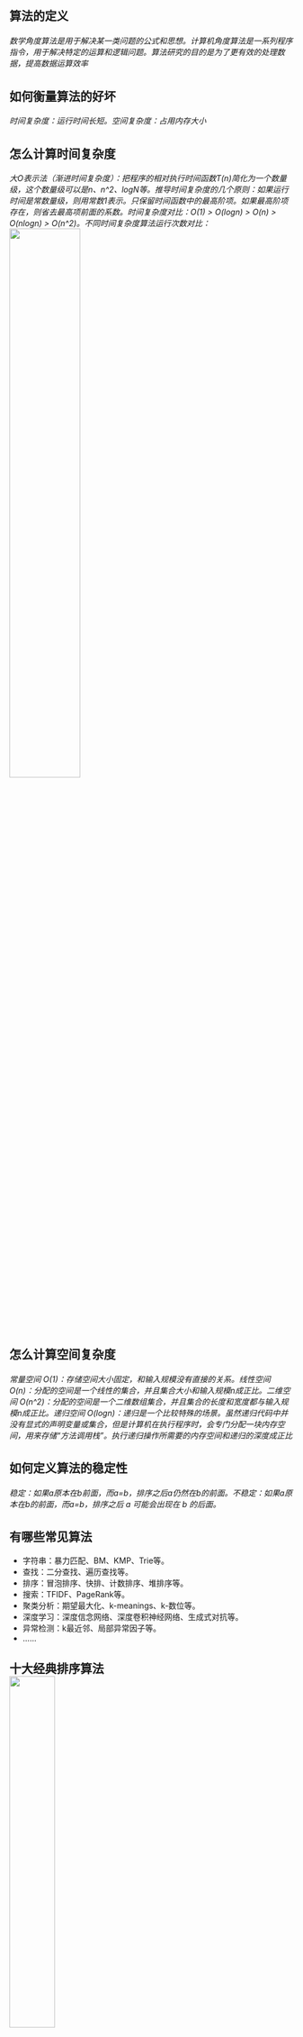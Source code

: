 ## 算法的定义
###### 数学角度算法是用于解决某一类问题的公式和思想。计算机角度算法是一系列程序指令，用于解决特定的运算和逻辑问题。算法研究的目的是为了更有效的处理数据，提高数据运算效率
## 如何衡量算法的好坏
###### 时间复杂度：运行时间长短。空间复杂度：占用内存大小
## 怎么计算时间复杂度
###### 大O表示法（渐进时间复杂度）：把程序的相对执行时间函数T(n)简化为一个数量级，这个数量级可以是n、n^2、logN等。推导时间复杂度的几个原则：如果运行时间是常数量级，则用常数1表示。只保留时间函数中的最高阶项。如果最高阶项存在，则省去最高项前面的系数。时间复杂度对比：O(1) > O(logn) > O(n) > O(nlogn) > O(n^2)。不同时间复杂度算法运行次数对比：<br><img src="/img/20200813142752.jpg" width="50%" hight="30%">
## 怎么计算空间复杂度
###### 常量空间 O(1)：存储空间大小固定，和输入规模没有直接的关系。线性空间 O(n)：分配的空间是一个线性的集合，并且集合大小和输入规模n成正比。二维空间 O(n^2)：分配的空间是一个二维数组集合，并且集合的长度和宽度都与输入规模n成正比。递归空间 O(logn)：递归是一个比较特殊的场景。虽然递归代码中并没有显式的声明变量或集合，但是计算机在执行程序时，会专门分配一块内存空间，用来存储“方法调用栈”。执行递归操作所需要的内存空间和递归的深度成正比
## 如何定义算法的稳定性
###### 稳定：如果a原本在b前面，而a=b，排序之后a仍然在b的前面。不稳定：如果a原本在b的前面，而a=b，排序之后 a 可能会出现在 b 的后面。
## 有哪些常见算法
* 字符串：暴力匹配、BM、KMP、Trie等。
* 查找：二分查找、遍历查找等。
* 排序：冒泡排序、快排、计数排序、堆排序等。
* 搜索：TFIDF、PageRank等。
* 聚类分析：期望最大化、k-meanings、k-数位等。
* 深度学习：深度信念网络、深度卷积神经网络、生成式对抗等。
* 异常检测：k最近邻、局部异常因子等。
* ......
## 十大经典排序算法<br><img src="/img/20200813144023.png" width="40%" hight="30%">
###### `冒泡排序`
###### `实现步骤`比较相邻的元素。1如果第一个比第二个大，就交换它们两个。2对每一对相邻元素作同样的工作，从开始第一对到结尾的最后一对，这样在最后的元素应该会是最大的数。3针对所有的元素重复以上的步骤，除了最后一个。4重复步骤1~3，直到排序完成。 <br><img src="/img/20200813152514.jpg" width="40%" hight="30%">
    int a[] = { 6, 3, 4, 2, 10, 1 ,8,5,9};
      for (int i = 0; i < a.length - 1; i++) {
        for (int j = 0; j < a.length - 1 - i; j++) {
          if (a[j] > a[j + 1]) {
            int temp = a[j];
            a[j] = a[j + 1];
            a[j + 1] = temp;
          }
        }
      }
###### `优缺点` 优点：实现和理解简单。缺点：时间复杂度是O(n^2)，排序元素多时效率比较低。
###### `适用范围` 数据已经基本有序，且数据量较小的场景。
###### `场景优化` （1）已经有序了还再继续冒泡问题本轮排序中，元素没有交换，则isSorted为true，直接跳出大循环，避免后续无意义的重复。（2）部分已经有序了，下一轮的时候但还是会被遍历：记录有序和无序数据的边界，有序的部分在下一轮就不用遍历了。（3）只有一个元素不对，但需要走完全部轮排序：鸡尾酒排序：元素的比较和交换是双向的，就像摇晃鸡尾酒一样
###### `归并排序`
###### `实现步骤`<br><img src="/img/20200813162724.jpg" width="50%" hight="30%">
###### 把长度为n的输入序列分成两个长度为n/2的子序列。对这两个子序列分别采用归并排序。将两个排序好的子序列合并成一个最终的排序序列
###### `优缺点`优点：性能好且稳定，时间复杂度为O(nlogn) 。稳定排序，适用场景更多。缺点：非原地排序，空间复杂度高。
###### `适用范围` 大数据量且期望要求排序稳定的场景。
###### `快速排序`
###### `实现步骤`<br><img src="/img/20200813163853.png" width="30%" hight="30%">
###### 从数列中挑出一个元素，称为 “基准值”（pivot）。重新排序数列，所有元素比基准值小的摆放在基准前面，所有元素比基准值大的摆在基准的后面（相同的数可以到任一边）。在这个分区退出之后，该基准就处于数列的中间位置。这个称为分区（partition）操作。递归地对【小于基准值元素的子数列】和【大于基准值元素的子数列】进行排序。
###### `优缺点`优点：性能较好，时间复杂度最好为O(nlogn)，大多数场景性能都接近最优。原地排序，时间复杂度优于归并排序。缺点：部分场景，排序性能最差为O(n^2)。不稳定排序。
###### `适用范围` 大数据量且不要求排序稳定的场景。
###### `场景优化`（1）每次的基准元素都选中最大或最小元素随机选择基准元素，而不是选择第一个元素。三数取中法，随机选择三个数，取中间数为基准元素。（2）数列含有大量重复数据大于、小于、等于基准值。（3）快排的性能优化双轴快排：2个基准数，例子：Arrays.sort() 。
###### `堆排序(Heapsort)`
###### `实现步骤`<br><img src="/img/20200813164221.png" width="50%" hight="40%">
###### 将初始待排序关键字序列(R1,R2….Rn)构建成最大堆，此堆为初始的无序区。将堆顶元素R[1]与最后一个元素R[n]交换，此时得到新的无序区(R1,R2,……Rn-1)和新的有序区(Rn),且满足R[1,2…n-1]<=R[n]。由于交换后新的堆顶R[1]可能违反堆的性质，因此需要对当前无序区(R1,R2,……Rn-1)调整为新堆，然后再次将R[1]与无序区最后一个元素交换，得到新的无序区(R1,R2….Rn-2)和新的有序区(Rn-1,Rn)。不断重复此过程直到有序区的元素个数为n-1，则整个排序过程完成
###### `优缺点`优点：性能较好，时间复杂度为O(nlogn)。时间复杂度比较稳定。辅助空间复杂度为O(1)。缺点：数据变动的情况下，堆的维护成本较高。
###### `适用范围` 数据量大且数据呈流式输入的场景。
###### `为什么实际情况快排比堆排快`堆排序的过程可知，建立最大堆后，会将堆顶的元素和最后一个元素对调，然后让那最后一个元素从顶上往下沉到恰当的位置，因为底部的元素一定是比较小的，下沉的过程中会进行大量的近乎无效的比较。所以堆排虽然和快排一样复杂度都是O(NlogN)，但堆排复杂度的常系数更大。
###### `计数排序`
###### `实现步骤`<br><img src="/img/20200813165022.png" width="30%" hight="20%">
###### 找出待排序的数组中最大元素。构建一个数组C，长度为最大元素值+1。遍历无序的随机数列，每一个整数按照其值对号入座，对应数组下标的值加1。遍历数组C，输出数组元素的下标值，元素的值是几就输出几次
###### `优缺点`优点：性能完爆比较排序，时间复杂度为O(n+k)，k为数列最大值。稳定排序。缺点：适用范围比较狭窄。
###### `适用范围` 数列元素是整数，当k不是很大且序列比较集中时适用。
###### `场景优化`（1）数字不是从0开始，会存在空间浪费的问题 数列的最小值作为偏移量，以数列最大值-最小值+1作为统计数组的长度。
###### `桶排序`
###### `实现步骤`<br><img src="/img/20200813165310.png" width="30%" hight="20%">
###### 创建桶，区间跨度=(最大值-最小值)/(桶的数量-1)。遍历数列，对号入座。每个桶内进行排序，可选择快排等。遍历所有的桶，输出所有元素。
###### `优缺点`优点：最优时间复杂度为O(n)，完爆比较排序算法。缺点：适用范围比较狭窄。时间复杂度不稳定。
###### `适用范围` 数据服从均匀分布的场景。
###### `选择排序`
      for (int i = 0; i < a.length - 1; i++) {
        for (int j = i + 1; j < a.length; j++) {
          if (a[i] > a[j]) {
            int temp = a[i];
            a[i] = a[j];
            a[j] = temp;
          }
        }
      }
###### `插入法排序`
    // 插入排序
      for (int i = 0; i < a.length - 1; i++) {
        for (int j = i + 1; j > 0; j--) {
          if (a[j] < a[j - 1]) {
            int temp = a[j];
            a[j] = a[j - 1];
            a[j - 1] = temp;
          }
        }
      }
      
      for (int b : a) {
			System.out.print("" + b);
		}
###### `二分查找法`-比较次数少，查找速度快 但是排序的数组必须是已经排序的
    public static int binarySearch(int a[], int key) {
      int left = 0;
      int right = a.length - 1;
      int mid;
      while (left <= right) {
        mid = (left + right) / 2;
        if (key == a[mid])
          return mid;
        if (key < a[mid])
          right = mid - 1;// right = mid; 可能死循环
        else
          left = mid + 1;// left = mid; 可能死循环
      }
      return -1;
    }
###### `递归`
    public static int Add(int i) {
      if (i <= 100) {
        count += i;
        Add(i + 1);
      }
      return count;
    }
###### `性能对比` 随机生成区间0 ~ K之间的序列，共计N个数字，利用各种算法进行排序，记录排序所需时间。<br><img src="/img/20200813165618.png" width="60%" hight="40%">
